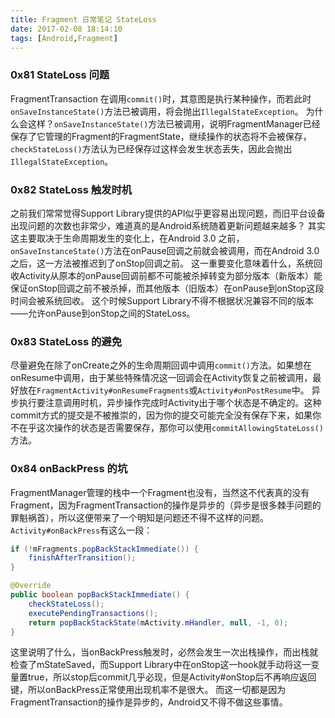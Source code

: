 ```yaml
---
title: Fragment 日常笔记 StateLoss
date: 2017-02-08 18:14:10
tags: [Android,Fragment]
---
```


### 0x81 StateLoss 问题

FragmentTransaction 在调用`commit()`时，其意图是执行某种操作，而若此时`onSaveInstanceState()`方法已被调用，将会抛出`IllegalStateException`。
为什么会这样？`onSaveInstanceState()`方法已被调用，说明FragmentManager已经保存了它管理的Fragment的FragmentState，继续操作的状态将不会被保存，`checkStateLoss()`方法认为已经保存过这样会发生状态丢失，因此会抛出`IllegalStateException`。

### 0x82 StateLoss 触发时机

之前我们常常觉得Support Library提供的API似乎更容易出现问题，而旧平台设备出现问题的次数也非常少，难道真的是Android系统随着更新问题越来越多？
其实这主要取决于生命周期发生的变化上，在Android 3.0 之前，`onSaveInstanceState()`方法在onPause回调之前就会被调用，而在Android 3.0 之后，这一方法被推迟到了onStop回调之前。
这一重要变化意味着什么，系统回收Activity从原本的onPause回调前都不可能被杀掉转变为部分版本（新版本）能保证onStop回调之前不被杀掉，而其他版本（旧版本）在onPause到onStop这段时间会被系统回收。
这个时候Support Library不得不根据状况兼容不同的版本——允许onPause到onStop之间的StateLoss。

### 0x83 StateLoss 的避免

尽量避免在除了onCreate之外的生命周期回调中调用`commit()`方法。如果想在onResume中调用，由于某些特殊情况这一回调会在Activity恢复之前被调用，最好放在`FragmentActivity#onResumeFragments`或`Activity#onPostResume`中。
异步执行要注意调用时机，异步操作完成时Activity出于哪个状态是不确定的。这种commit方式的提交是不被推崇的，因为你的提交可能完全没有保存下来，如果你不在乎这次操作的状态是否需要保存，那你可以使用`commitAllowingStateLoss()`方法。

### 0x84 onBackPress 的坑

FragmentManager管理的栈中一个Fragment也没有，当然这不代表真的没有Fragment，因为FragmentTransaction的操作是异步的（异步是很多棘手问题的罪魁祸首），所以这便带来了一个明知是问题还不得不这样的问题。
`Activity#onBackPress`有这么一段：

```Java
if (!mFragments.popBackStackImmediate()) {
    finishAfterTransition();
}

@Override
public boolean popBackStackImmediate() {
    checkStateLoss();
    executePendingTransactions();
    return popBackStackState(mActivity.mHandler, null, -1, 0);
}
```

这里说明了什么，当onBackPress触发时，必然会发生一次出栈操作，而出栈就检查了mStateSaved，而Support Library中在onStop这一hook就手动将这一变量置true，所以stop后commit几乎必现，但是Activity#onStop后不再响应返回键，所以onBackPress正常使用出现机率不是很大。
而这一切都是因为FragmentTransaction的操作是异步的，Android又不得不做这些事情。
